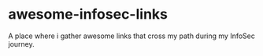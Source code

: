 # awesome-infosec-links
A place where i gather awesome links that cross my path during my InfoSec journey.

